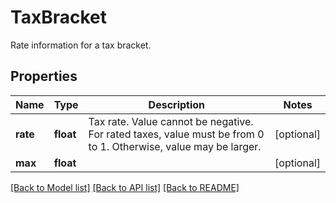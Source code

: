 # TaxBracket

Rate information for a tax bracket.
## Properties
Name | Type | Description | Notes
------------ | ------------- | ------------- | -------------
**rate** | **float** | Tax rate. Value cannot be negative. For rated taxes, value must be from 0 to 1. Otherwise, value may be larger. | [optional] 
**max** | **float** |  | [optional] 

[[Back to Model list]](../README.md#documentation-for-models) [[Back to API list]](../README.md#documentation-for-api-endpoints) [[Back to README]](../README.md)


